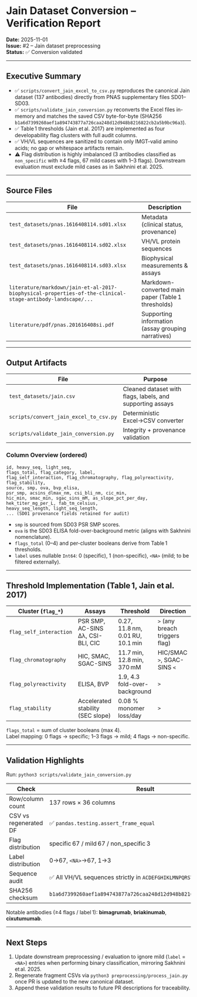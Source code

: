 # Jain Dataset Conversion – Verification Report

**Date:** 2025-11-01  
**Issue:** #2 – Jain dataset preprocessing  
**Status:** ✅ Conversion validated

---

## Executive Summary

- ✅ `scripts/convert_jain_excel_to_csv.py` reproduces the canonical Jain dataset (137 antibodies) directly from PNAS supplementary files SD01–SD03.
- ✅ `scripts/validate_jain_conversion.py` reconverts the Excel files in-memory and matches the saved CSV byte-for-byte (SHA256 `b1a6d7399260aef1a894743877a726caa248d12d948b8216822cb2a5b9bc96a3`).
- ✅ Table 1 thresholds (Jain et al. 2017) are implemented as four developability flag clusters with full audit columns.
- ✅ VH/VL sequences are sanitized to contain only IMGT-valid amino acids; no gap or whitespace artifacts remain.
- ⚠️ Flag distribution is highly imbalanced (3 antibodies classified as `non_specific` with ≥4 flags, 67 mild cases with 1–3 flags). Downstream evaluation must exclude mild cases as in Sakhnini et al. 2025.

---

## Source Files

| File | Description |
|------|-------------|
| `test_datasets/pnas.1616408114.sd01.xlsx` | Metadata (clinical status, provenance) |
| `test_datasets/pnas.1616408114.sd02.xlsx` | VH/VL protein sequences |
| `test_datasets/pnas.1616408114.sd03.xlsx` | Biophysical measurements & assays |
| `literature/markdown/jain-et-al-2017-biophysical-properties-of-the-clinical-stage-antibody-landscape/...` | Markdown-converted main paper (Table 1 thresholds) |
| `literature/pdf/pnas.201616408si.pdf` | Supporting information (assay grouping narratives) |

---

## Output Artifacts

| File | Purpose |
|------|---------|
| `test_datasets/jain.csv` | Cleaned dataset with flags, labels, and supporting assays |
| `scripts/convert_jain_excel_to_csv.py` | Deterministic Excel→CSV converter |
| `scripts/validate_jain_conversion.py` | Integrity + provenance validation |

### Column Overview (ordered)

```
id, heavy_seq, light_seq,
flags_total, flag_category, label,
flag_self_interaction, flag_chromatography, flag_polyreactivity, flag_stability,
source, smp, ova, bvp_elisa,
psr_smp, acsins_dlmax_nm, csi_bli_nm, cic_min,
hic_min, smac_min, sgac_sins_mM, as_slope_pct_per_day,
hek_titer_mg_per_L, fab_tm_celsius,
heavy_seq_length, light_seq_length,
... (SD01 provenance fields retained for audit)
```

- `smp` is sourced from SD03 PSR SMP scores.
- `ova` is the SD03 ELISA fold-over-background metric (aligns with Sakhnini nomenclature).
- `flags_total` (0–4) and per-cluster booleans derive from Table 1 thresholds.
- `label` uses nullable `Int64`: 0 (specific), 1 (non-specific), `<NA>` (mild; to be filtered externally).

---

## Threshold Implementation (Table 1, Jain et al. 2017)

| Cluster (`flag_*`) | Assays | Threshold | Direction |
|--------------------|--------|-----------|-----------|
| `flag_self_interaction` | PSR SMP, AC-SINS Δλ, CSI-BLI, CIC | 0.27, 11.8 nm, 0.01 RU, 10.1 min | `>` (any breach triggers flag) |
| `flag_chromatography` | HIC, SMAC, SGAC-SINS | 11.7 min, 12.8 min, 370 mM | HIC/SMAC `>`, SGAC-SINS `<` |
| `flag_polyreactivity` | ELISA, BVP | 1.9, 4.3 fold-over-background | `>` |
| `flag_stability` | Accelerated stability (SEC slope) | 0.08 % monomer loss/day | `>` |

`flags_total` = sum of cluster booleans (max 4).  
Label mapping: 0 flags → specific; 1–3 flags → mild; 4 flags → non-specific.

---

## Validation Highlights

Run: `python3 scripts/validate_jain_conversion.py`

| Check | Result |
|-------|--------|
| Row/column count | 137 rows × 36 columns |
| CSV vs regenerated DF | ✅ `pandas.testing.assert_frame_equal` |
| Flag distribution | specific 67 / mild 67 / non_specific 3 |
| Label distribution | 0→67, `<NA>`→67, 1→3 |
| Sequence audit | ✅ All VH/VL sequences strictly in `ACDEFGHIKLMNPQRSTVWYX` |
| SHA256 checksum | `b1a6d7399260aef1a894743877a726caa248d12d948b8216822cb2a5b9bc96a3` |

Notable antibodies (≥4 flags / label 1): **bimagrumab**, **briakinumab**, **cixutumumab**.

---

## Next Steps

1. Update downstream preprocessing / evaluation to ignore mild (`label` = `<NA>`) entries when performing binary classification, mirroring Sakhnini et al. 2025.
2. Regenerate fragment CSVs via `python3 preprocessing/process_jain.py` once PR is updated to the new canonical dataset.
3. Append these validation results to future PR descriptions for traceability.
